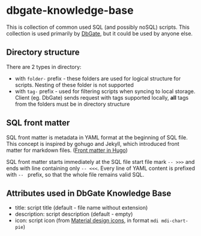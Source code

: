 # dbgate-knowledge-base
This is collection of common used SQL (and possibly noSQL) scripts. This collection is used primarily by [DbGate](https://dbgate.io), but it could be used by anyone else.

## Directory structure
There are 2 types in directory:
* with `folder-` prefix - these folders are used for logical structure for scripts. Nesting of these folder is not supported
* with `tag-` prefix - used for filtering scripts when syncing to local storage. Client (eg. DbGate) sends request with tags supported locally, **all** tags from the folders must be in directory structure

## SQL front matter
SQL front matter is metadata in YAML format at the beginning of SQL file. This concept is inspired by gohugo and Jekyll, which introduced front matter for markdown files. ([Front matter in Hugo](https://gohugo.io/content-management/front-matter/))

SQL front matter starts immediately at the SQL file start file mark `-- >>>` and ends with line containing only `-- <<<`. Every line of YAML content is prefixed with `-- `  prefix, so that the whole file remains valid SQL.

## Attributes used in DbGate Knowledge Base
- title: script title (default - file name without extension)
- description: script description (default - empty)
- icon: script icon (from [Material design icons](https://pictogrammers.com/library/mdi/), in format `mdi mdi-chart-pie`)
